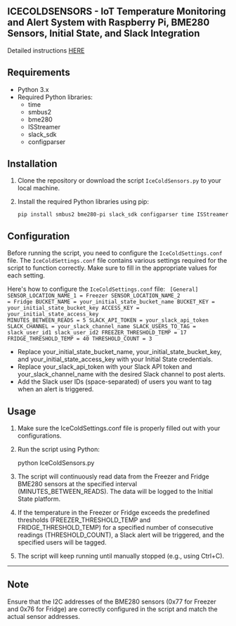 ICECOLDSENSORS - IoT Temperature Monitoring and Alert System with Raspberry Pi, BME280 Sensors, Initial State, and Slack Integration
--------------------------------------
Detailed instructions [HERE](https://sethmorrow.com/sensors/)

Requirements
------------
- Python 3.x
- Required Python libraries:
  - time
  - smbus2
  - bme280
  - ISStreamer
  - slack_sdk
  - configparser

Installation
------------
1. Clone the repository or download the script `IceColdSensors.py` to your local machine.

2. Install the required Python libraries using pip:

   `pip install smbus2 bme280-pi slack_sdk configparser time ISStreamer`

Configuration
-------------
Before running the script, you need to configure the `IceColdSettings.conf` file. The `IceColdSettings.conf` file contains various settings required for the script to function correctly. Make sure to fill in the appropriate values for each setting.

Here's how to configure the `IceColdSettings.conf` file:
<code>
[General]
SENSOR_LOCATION_NAME_1 = Freezer
SENSOR_LOCATION_NAME_2 = Fridge
BUCKET_NAME = your_initial_state_bucket_name
BUCKET_KEY = your_initial_state_bucket_key
ACCESS_KEY = your_initial_state_access_key
MINUTES_BETWEEN_READS = 5
SLACK_API_TOKEN = your_slack_api_token
SLACK_CHANNEL = your_slack_channel_name
SLACK_USERS_TO_TAG = slack_user_id1 slack_user_id2
FREEZER_THRESHOLD_TEMP = 17
FRIDGE_THRESHOLD_TEMP = 40
THRESHOLD_COUNT = 3
</code>
- Replace your_initial_state_bucket_name, your_initial_state_bucket_key, and your_initial_state_access_key with your Initial State credentials.
- Replace your_slack_api_token with your Slack API token and your_slack_channel_name with the desired Slack channel to post alerts.
- Add the Slack user IDs (space-separated) of users you want to tag when an alert is triggered.

Usage
-----
1. Make sure the IceColdSettings.conf file is properly filled out with your configurations.

2. Run the script using Python:

   python IceColdSensors.py

3. The script will continuously read data from the Freezer and Fridge BME280 sensors at the specified interval (MINUTES_BETWEEN_READS). The data will be logged to the Initial State platform.

4. If the temperature in the Freezer or Fridge exceeds the predefined thresholds (FREEZER_THRESHOLD_TEMP and FRIDGE_THRESHOLD_TEMP) for a specified number of consecutive readings (THRESHOLD_COUNT), a Slack alert will be triggered, and the specified users will be tagged.

5. The script will keep running until manually stopped (e.g., using Ctrl+C).

----
Note
----
Ensure that the I2C addresses of the BME280 sensors (0x77 for Freezer and 0x76 for Fridge) are correctly configured in the script and match the actual sensor addresses.
